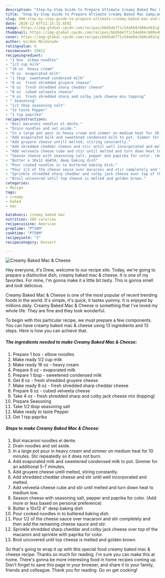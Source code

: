 ```yaml
---
description: "Step-by-Step Guide to Prepare Ultimate Creamy Baked Mac &amp;amp; Cheese"
title: "Step-by-Step Guide to Prepare Ultimate Creamy Baked Mac &amp;amp; Cheese"
slug: 686-step-by-step-guide-to-prepare-ultimate-creamy-baked-mac-and-amp-cheese
date: 2020-12-07T11:15:15.859Z
image: https://img-global.cpcdn.com/recipes/b6d5de771c54e684/680x482cq70/creamy-baked-mac-cheese-recipe-main-photo.jpg
thumbnail: https://img-global.cpcdn.com/recipes/b6d5de771c54e684/680x482cq70/creamy-baked-mac-cheese-recipe-main-photo.jpg
cover: https://img-global.cpcdn.com/recipes/b6d5de771c54e684/680x482cq70/creamy-baked-mac-cheese-recipe-main-photo.jpg
author: Gordon Maldonado
ratingvalue: 4
reviewcount: 29812
recipeingredient:
- "1 box  elbow noodles"
- "1/2 cup milk"
- "16 oz  heavy cream"
- "6 oz  evaporated milk"
- "1 tbsp  sweetened condensed milk"
- "8 oz  fresh shredded gruyere cheese"
- "8 oz  fresh shredded sharp cheddar cheese"
- "8 oz  cubed velveeta cheese"
- "4 oz  fresh shredded sharp and colby jack cheese mix topping"
- " Seasoning"
- "1/2 tbsp seasoning salt"
- "to taste Pepper"
- "1 tsp paprika"
recipeinstructions:
- "Boil macaroni noodles el dente."
- "Drain noodles and set aside."
- "In a large pot pour in heavy cream and simmer on medium heat for 10 minutes. Stir repeatedly so it does not burn."
- "Add evaporated milk and sweetened condensed milk to pot. Simmer for an additional 5-7 minutes."
- "Add gruyere cheese untill melted, stiring constantly."
- "Add shredded cheddar cheese and stir until well incorporated and melted."
- "Add velveeta cheese cube and stir until melted and turn down heat to medium low."
- "Season cheese with seasoning salt, pepper and paprika for color. (Add more or less based on personal preference)"
- "Butter a 10x12 4&#34; deep baking dish"
- "Pour cooked noodles in to buttered baking dish."
- "Pour 1/2 of the cheese sauce over macaroni and stir completely and then add the remaining cheese sauce and stir."
- "Sprinkle shredded sharp cheddar and colby jack cheese over top of the macaroni and sprinkle with paprika for color."
- "Broil uncovered until top cheese is melted and golden brown."
categories:
- Recipe
tags:
- creamy
- baked
- mac

katakunci: creamy baked mac 
nutrition: 269 calories
recipecuisine: American
preptime: "PT38M"
cooktime: "PT50M"
recipeyield: "3"
recipecategory: Dessert

---
```



![Creamy Baked Mac &amp; Cheese](https://img-global.cpcdn.com/recipes/b6d5de771c54e684/680x482cq70/creamy-baked-mac-cheese-recipe-main-photo.jpg)

Hey everyone, it's Drew, welcome to our recipe site. Today, we're going to prepare a distinctive dish, creamy baked mac &amp; cheese. It is one of my favorites. For mine, I'm gonna make it a little bit tasty. This is gonna smell and look delicious.



Creamy Baked Mac &amp; Cheese is one of the most popular of recent trending foods in the world. It's simple, it's quick, it tastes yummy. It is enjoyed by millions daily. Creamy Baked Mac &amp; Cheese is something that I've loved my whole life. They are fine and they look wonderful.


To begin with this particular recipe, we must prepare a few components. You can have creamy baked mac &amp; cheese using 13 ingredients and 13 steps. Here is how you can achieve that.

<!--inarticleads1-->

##### The ingredients needed to make Creamy Baked Mac &amp; Cheese:

1. Prepare 1 box - elbow noodles
1. Make ready 1/2 cup milk
1. Make ready 16 oz - heavy cream
1. Prepare 6 oz - evaporated milk
1. Prepare 1 tbsp - sweetened condensed milk
1. Get 8 oz - fresh shredded gruyere cheese
1. Make ready 8 oz - fresh shredded sharp cheddar cheese
1. Prepare 8 oz - cubed velveeta cheese
1. Take 4 oz - fresh shredded sharp and colby jack cheese mix (topping)
1. Prepare  Seasoning
1. Take 1/2 tbsp seasoning salt
1. Make ready to taste Pepper
1. Get 1 tsp paprika




<!--inarticleads2-->

##### Steps to make Creamy Baked Mac &amp; Cheese:

1. Boil macaroni noodles el dente.
1. Drain noodles and set aside.
1. In a large pot pour in heavy cream and simmer on medium heat for 10 minutes. Stir repeatedly so it does not burn.
1. Add evaporated milk and sweetened condensed milk to pot. Simmer for an additional 5-7 minutes.
1. Add gruyere cheese untill melted, stiring constantly.
1. Add shredded cheddar cheese and stir until well incorporated and melted.
1. Add velveeta cheese cube and stir until melted and turn down heat to medium low.
1. Season cheese with seasoning salt, pepper and paprika for color. (Add more or less based on personal preference)
1. Butter a 10x12 4&#34; deep baking dish
1. Pour cooked noodles in to buttered baking dish.
1. Pour 1/2 of the cheese sauce over macaroni and stir completely and then add the remaining cheese sauce and stir.
1. Sprinkle shredded sharp cheddar and colby jack cheese over top of the macaroni and sprinkle with paprika for color.
1. Broil uncovered until top cheese is melted and golden brown.




So that's going to wrap it up with this special food creamy baked mac &amp; cheese recipe. Thanks so much for reading. I'm sure you can make this at home. There's gonna be more interesting food in home recipes coming up. Don't forget to save this page in your browser, and share it to your family, friends and colleague. Thank you for reading. Go on get cooking!
